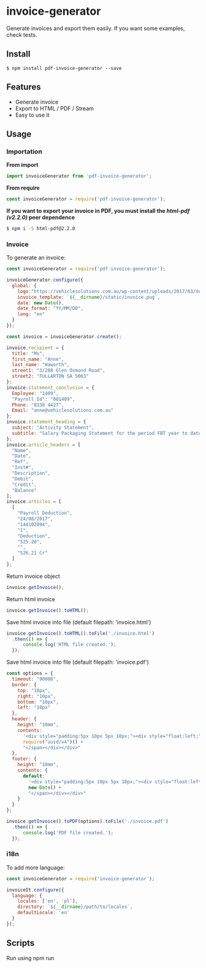 # invoice-generator

Generate invoices and export them easily.
If you want some examples, check tests.

## Install
```
$ npm install pdf-invoice-generator --save
```

## Features

- Generate invoice
- Export to HTML / PDF / Stream
- Easy to use it


## Usage


### Importation

**From import**
```javascript
import invoiceGenerator from 'pdf-invoice-generator';
```

**From require**
```javascript
const invoiceGenerator = require('pdf-invoice-generator');
```

**If you want to export your invoice in PDF, you must install the *html-pdf (v2.2.0)* peer dependence**
```bash
$ npm i -S html-pdf@2.2.0
```

### Invoice

To generate an invoice:

```js
const invoiceGenerator = require('pdf-invoice-generator');

invoiceGenerator.configure({
  global: {
    logo:"https://vehiclesolutions.com.au/wp-content/uploads/2017/03/Vehicle-Solutions-logo.png",
    invoice_template: `${__dirname}/static/invoice.pug`,
    date: new Date(),
    date_format: "YY/MM/DD",
    lang: "en"
  }
});

const invoice = invoiceGenerator.create();

invoice.recipient = {
  title: "Ms",
  first_name: "Anne",
  last_name: "Haworth",
  street1: "3/288 Glen Osmond Road",
  street2: "FULLARTON SA 5063"
};
invoice.statement_conclusion = {
  Employee: "1409",
  "Payroll Id": "001409",
  Phone: "8338 4427",
  Email: "anne@vehiclesolutions.com.au"
};
invoice.statement_heading = {
  subject: "Activity Statement",
  subtitle: "Salary Packaging Statement for the period FBT year to date"
};
invoice.article_headers = [
  "Name",
  "Date",
  "Ref",
  "Inst#",
  "Description",
  "Debit",
  "Credit",
  "Balance"
];
invoice.articles = [
  [
    "Payroll Deduction",
    "24/08/2017",
    "144102894",
    "1",
    "Deduction",
    "525.20",
    "",
    "526.21 Cr"
  ]
];
```

Return invoice object
```js
invoice.getInvoice();
```

Return html invoice
```js
invoice.getInvoice().toHTML();
```

Save html invoice into file (default filepath: 'invoice.html')
```js
invoice.getInvoice().toHTML().toFile('./invoice.html')
  .then(() => {
      console.log('HTML file created.');
  });
```

Save html invoice into file (default filepath: 'invoice.pdf')
```js
const options = {
  timeout: "90000",
  border: {
    top: "10px",
    right: "10px",
    bottom: "10px",
    left: "10px"
  },
  header: {
    height: "10mm",
    contents:
      '<div style="padding:5px 10px 5px 10px;"><div style="float:left;">Activity Statement</div><div style="float:right;"><span style="color:#444;font-size: 50%;">Print No.: ' +
      require("uuid/v4")() +
      "</span></div></div>"
  },
  footer: {
    height: "10mm",
    contents: {
      default:
        '<div style="padding:5px 10px 5px 10px;"><div style="float:left;"><span>Page {{page}}</span> of <span>{{pages}}</span>  <span style="color:#444;font-size: 50%;">Generated ' +
        new Date() +
        "</span></div></div>"
    }
  }
};

invoice.getInvoice().toPDF(options).toFile('./invoice.pdf')
  .then(() => {
      console.log('PDF file created.');
  });
```

### i18n

To add more language:

```js
const invoiceGenerator = require('invoice-generator');

invoiceIt.configure({
  language: {
    locales: ['en', 'pl'],
    directory: `${__dirname}/path/to/locales`,
    defaultLocale: 'en'
  }
});
```

## Scripts

Run using npm run <script> command.

    clean - remove coverage data, Jest cache and transpiled files,
    test - run tests with coverage,
    test:watch - interactive watch mode to automatically re-run tests,
    build - compile source files,
    build:watch - interactive watch mode, compile sources on change.
